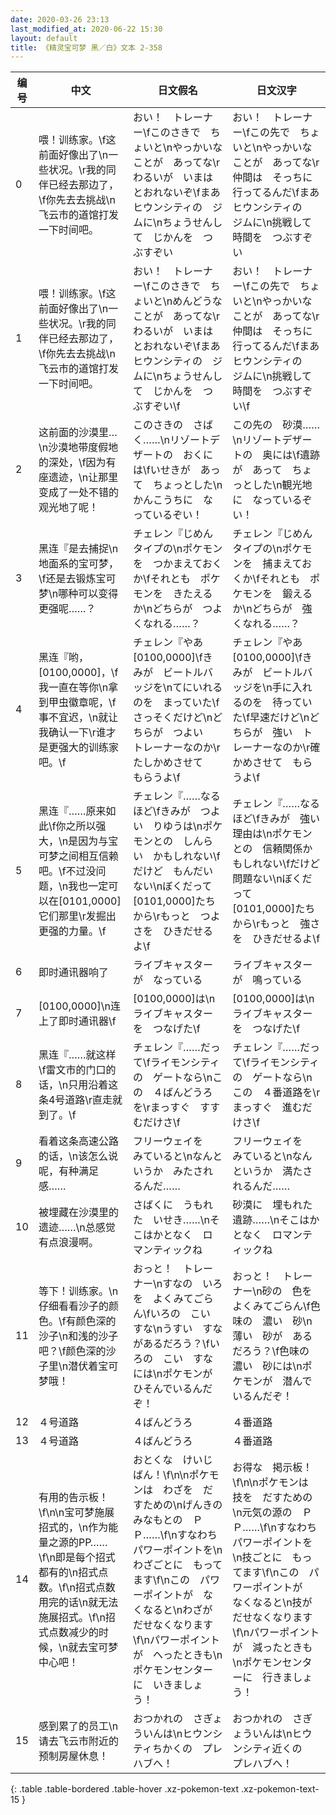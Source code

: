 ```yaml
---
date: 2020-03-26 23:13
last_modified_at: 2020-06-22 15:30
layout: default
title: 《精灵宝可梦 黑／白》文本 2-358
---
```

| 编号 | 中文 | 日文假名 | 日文汉字 |
| ---- | ---- | ---- | --- |
| 0 | 喂！训练家。\f这前面好像出了\n一些状况。\r我的同伴已经去那边了，\f你先去去挑战\n飞云市的道馆打发一下时间吧。 | おい！　トレーナー\fこのさきで　ちょいと\nやっかいな　ことが　あってな\rわるいが　いまは　とおれないぞ\fまあ　ヒウンシティの　ジムに\nちょうせんして　じかんを　つぶすぞい | おい！　トレーナー\fこの先で　ちょいと\nやっかいな　ことが　あってな\r仲間は　そっちに　行ってるんだ\fまあ　ヒウンシティの　ジムに\n挑戦して　時間を　つぶすぞい |
| 1 | 喂！训练家。\f这前面好像出了\n一些状况。\r我的同伴已经去那边了，\f你先去去挑战\n飞云市的道馆打发一下时间吧。 | おい！　トレーナー\fこのさきで　ちょいと\nめんどうな　ことが　あってな\rわるいが　いまは　とおれないぞ\fまあ　ヒウンシティの　ジムに\nちょうせんして　じかんを　つぶすぞい\f | おい！　トレーナー\fこの先で　ちょいと\nやっかいな　ことが　あってな\r仲間は　そっちに　行ってるんだ\fまあ　ヒウンシティの　ジムに\n挑戦して　時間を　つぶすぞい\f |
| 2 | 这前面的沙漠里…\n沙漠地带度假地的深处，\f因为有座遗迹，\n让那里变成了一处不错的观光地了呢！ | このさきの　さばく……\nリゾートデザートの　おくには\fいせきが　あって　ちょっとした\nかんこうちに　なっているぞい！ | この先の　砂漠……\nリゾートデザートの　奥には\f遺跡が　あって　ちょっとした\n観光地に　なっているぞい！ |
| 3 | 黑连『是去捕捉\n地面系的宝可梦，\f还是去锻炼宝可梦\n哪种可以变得更强呢……？ | チェレン『じめんタイプの\nポケモンを　つかまえておくか\fそれとも　ポケモンを　きたえるか\nどちらが　つよくなれる……？ | チェレン『じめんタイプの\nポケモンを　捕まえておくか\fそれとも　ポケモンを　鍛えるか\nどちらが　強くなれる……？ |
| 4 | 黑连『哟，[0100,0000]，\f我一直在等你\n拿到甲虫徽章呢，\f事不宜迟，\n就让我确认一下\r谁才是更强大的训练家吧。\f | チェレン『やあ　[0100,0000]\fきみが　ビートルバッジを\nてにいれるのを　まっていた\fさっそくだけど\nどちらが　つよい　トレーナーなのか\rたしかめさせて　もらうよ\f | チェレン『やあ　[0100,0000]\fきみが　ビートルバッジを\n手に入れるのを　待っていた\f早速だけど\nどちらが　強い　トレーナーなのか\r確かめさせて　もらうよ\f |
| 5 | 黑连『……原来如此\f你之所以强大，\n是因为与宝可梦之间相互信赖吧。\f不过没问题，\n我也一定可以在[0101,0000]它们那里\r发掘出更强的力量。\f | チェレン『……なるほど\fきみが　つよい　りゆうは\nポケモンとの　しんらい　かもしれない\fだけど　もんだい　ない\nぼくだって　[0101,0000]たちから\rもっと　つよさを　ひきだせるよ\f | チェレン『……なるほど\fきみが　強い　理由は\nポケモンとの　信頼関係かもしれない\fだけど　問題ない\nぼくだって　[0101,0000]たちから\rもっと　強さを　ひきだせるよ\f |
| 6 | 即时通讯器响了 | ライブキャスターが　なっている | ライブキャスターが　鳴っている |
| 7 | [0100,0000]\n连上了即时通讯器\f | [0100,0000]は\nライブキャスターを　つなげた\f | [0100,0000]は\nライブキャスターを　つなげた\f |
| 8 | 黑连『……就这样\f雷文市的门口的话，\n只用沿着这条4号道路\r直走就到了。\f | チェレン『……だって\fライモンシティの　ゲートなら\nこの　４ばんどうろを\rまっすぐ　すすむだけさ\f | チェレン『……だって\fライモンシティの　ゲートなら\nこの　４番道路を\rまっすぐ　進むだけさ\f |
| 9 | 看着这条高速公路的话，\n该怎么说呢，有种满足感…… | フリーウェイを　みていると\nなんというか　みたされるんだ…… | フリーウェイを　みていると\nなんというか　満たされるんだ…… |
| 10 | 被埋藏在沙漠里的遗迹……\n总感觉有点浪漫啊。 | さばくに　うもれた　いせき……\nそこはかとなく　ロマンティックね | 砂漠に　埋もれた　遺跡……\nそこはかとなく　ロマンティックね |
| 11 | 等下！训练家。\n仔细看看沙子的颜色。\f有颜色深的沙子\n和浅的沙子吧？\f颜色深的沙子里\n潜伏着宝可梦哦！ | おっと！　トレーナー\nすなの　いろを　よくみてごらん\fいろの　こい　すな\nうすい　すな　があるだろう？\fいろの　こい　すなには\nポケモンが　ひそんでいるんだぞ！ | おっと！　トレーナー\n砂の　色を　よくみてごらん\f色味の　濃い　砂\n薄い　砂が　あるだろう？\f色味の　濃い　砂には\nポケモンが　潜んでいるんだぞ！ |
| 12 | ４号道路 | ４ばんどうろ | ４番道路 |
| 13 | ４号道路 | ４ばんどうろ | ４番道路 |
| 14 | 有用的告示板！\f\n\n宝可梦施展招式的，\n作为能量之源的PP……\f\n即是每个招式都有的\n招式点数。\f\n招式点数用完的话\n就无法施展招式。\f\n招式点数减少的时候，\n就去宝可梦中心吧！ | おとくな　けいじばん！\f\n\nポケモンは　わざを　だすための\nげんきの　みなもとの　ＰＰ……\f\nすなわち　パワーポイントを\nわざごとに　もってます\f\nこの　パワーポイントが　なくなると\nわざが　だせなくなります\f\nパワーポイントが　へったときも\nポケモンセンターに　いきましょう！ | お得な　掲示板！\f\n\nポケモンは　技を　だすための\n元気の源の　ＰＰ……\f\nすなわち　パワーポイントを\n技ごとに　もってます\f\nこの　パワーポイントが　なくなると\n技が　だせなくなります\f\nパワーポイントが　減ったときも\nポケモンセンターに　行きましょう！ |
| 15 | 感到累了的员工\n请去飞云市附近的预制房屋休息！ | おつかれの　さぎょういんは\nヒウンシティちかくの　プレハブへ！ | おつかれの　さぎょういんは\nヒウンシティ近くの　プレハブへ！ |
{: .table .table-bordered .table-hover .xz-pokemon-text .xz-pokemon-text-15 }